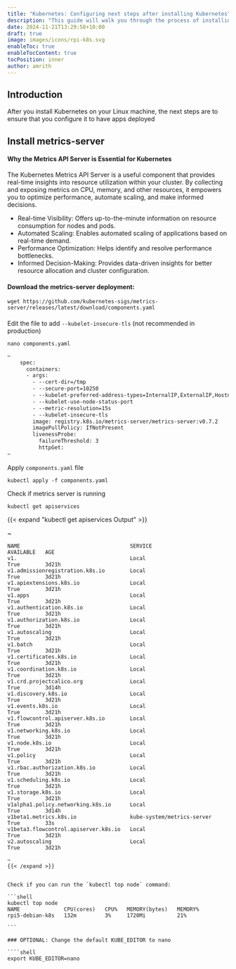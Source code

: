 ```yaml
---
title: "Kubernetes: Configuring next steps after installing Kubernetes"
description: "This guide will walk you through the process of installing Kubernetes(k8s) on a Raspberry Pi, allowing you to set up a local Kubernetes cluster for learning, development, testing, or training purposes within your own network."
date: 2024-11-21T13:29:58+10:00
draft: true
image: images/icons/rpi-k8s.svg
enableToc: true
enableTocContent: true
tocPosition: inner
author: amrith
---
```




## Introduction

After you install Kubernetes on your Linux machine, the next steps are to ensure that you configure it to have apps deployed


## Install metrics-server
#### Why the Metrics API Server is Essential for Kubernetes

The Kubernetes Metrics API Server is a useful component that provides real-time insights into resource utilization within your cluster. By collecting and exposing metrics on CPU, memory, and other resources, it empowers you to optimize performance, automate scaling, and make informed decisions.

* Real-time Visibility: Offers up-to-the-minute information on resource consumption for nodes and pods.
* Automated Scaling: Enables automated scaling of applications based on real-time demand.
* Performance Optimization: Helps identify and resolve performance bottlenecks.
* Informed Decision-Making: Provides data-driven insights for better resource allocation and cluster configuration.


#### Download the metrics-server deployment:

````shell
wget https://github.com/kubernetes-sigs/metrics-server/releases/latest/download/components.yaml
````

####
Edit the file to add `--kubelet-insecure-tls` (not recommended in production)

```shell
nano components.yaml
```

``` diff {hl_lines=[10]}
~
    spec:
      containers:
      - args:
        - --cert-dir=/tmp
        - --secure-port=10250
        - --kubelet-preferred-address-types=InternalIP,ExternalIP,Hostname
        - --kubelet-use-node-status-port
        - --metric-resolution=15s
        - --kubelet-insecure-tls
        image: registry.k8s.io/metrics-server/metrics-server:v0.7.2
        imagePullPolicy: IfNotPresent
        livenessProbe:
          failureThreshold: 3
          httpGet:
~
````

Apply `components.yaml` file
```shell
kubectl apply -f components.yaml
```


Check if metrics server is running

````shell
kubectl get apiservices
````

{{< expand "kubectl get apiservices Output" >}}

~
````shell
NAME                                   SERVICE                      AVAILABLE   AGE
v1.                                    Local                        True        3d21h
v1.admissionregistration.k8s.io        Local                        True        3d21h
v1.apiextensions.k8s.io                Local                        True        3d21h
v1.apps                                Local                        True        3d21h
v1.authentication.k8s.io               Local                        True        3d21h
v1.authorization.k8s.io                Local                        True        3d21h
v1.autoscaling                         Local                        True        3d21h
v1.batch                               Local                        True        3d21h
v1.certificates.k8s.io                 Local                        True        3d21h
v1.coordination.k8s.io                 Local                        True        3d21h
v1.crd.projectcalico.org               Local                        True        3d14h
v1.discovery.k8s.io                    Local                        True        3d21h
v1.events.k8s.io                       Local                        True        3d21h
v1.flowcontrol.apiserver.k8s.io        Local                        True        3d21h
v1.networking.k8s.io                   Local                        True        3d21h
v1.node.k8s.io                         Local                        True        3d21h
v1.policy                              Local                        True        3d21h
v1.rbac.authorization.k8s.io           Local                        True        3d21h
v1.scheduling.k8s.io                   Local                        True        3d21h
v1.storage.k8s.io                      Local                        True        3d21h
v1alpha1.policy.networking.k8s.io      Local                        True        3d14h
v1beta1.metrics.k8s.io                 kube-system/metrics-server   True        33s
v1beta3.flowcontrol.apiserver.k8s.io   Local                        True        3d21h
v2.autoscaling                         Local                        True        3d21h

~
{{< /expand >}}


Check if you can run the `kubectl top node` command:

```shell
kubectl top node
NAME              CPU(cores)   CPU%   MEMORY(bytes)   MEMORY%
rpi5-debian-k8s   132m         3%     1720Mi          21%

```

### OPTIONAL: Change the default KUBE_EDITOR to nano

````shell
export KUBE_EDITOR=nano
````